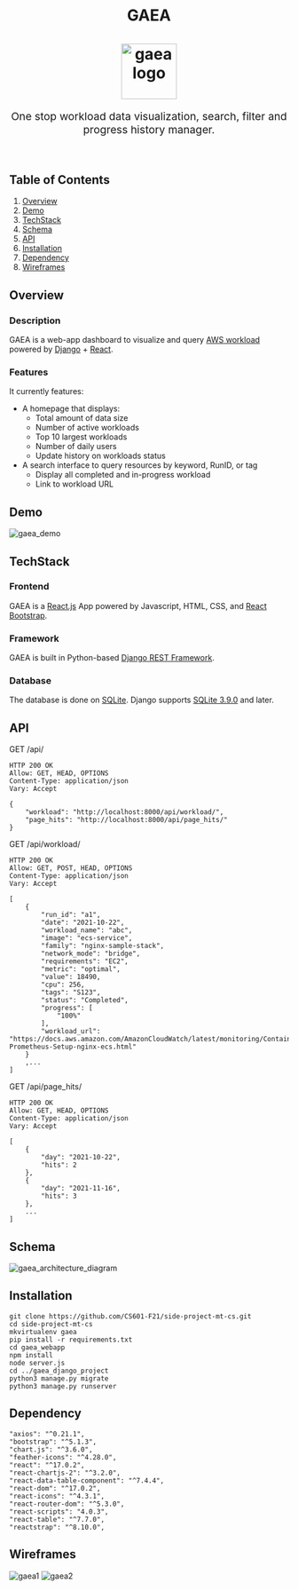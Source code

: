 <h1 align="center">
  GAEA
  <br>
  <br>
  <img src="https://user-images.githubusercontent.com/60201466/144827445-a2e0117c-ce0d-4764-af90-e09b689e181b.png" alt="gaea logo" title="gaea logo" width="100">
  <br>
</h1>
<p align="center" style="font-size: 1.2rem;">One stop workload data visualization, search, filter and progress history manager.</p>
<br>

## Table of Contents
1. [Overview](#Overview)
2. [Demo](#Demo)
3. [TechStack](#TechStack)
4. [Schema](#Schema)
5. [API](#API)
6. [Installation](#Installation)
7. [Dependency](#Dependency)
8. [Wireframes](#Wireframes)

## Overview
### Description
GAEA is a web-app dashboard to visualize and query [AWS workload](https://docs.aws.amazon.com/wellarchitected/latest/userguide/workloads.html) powered by [Django](https://www.djangoproject.com/) + [React](https://reactjs.org/).

### Features

It currently features:

- A homepage that displays:
    - Total amount of data size
    - Number of active workloads
    - Top 10 largest workloads
    - Number of daily users
    - Update history on workloads status
- A search interface to query resources by keyword, RunID, or tag
    - Display all completed and in-progress workload
    - Link to workload URL

## Demo
![gaea_demo](https://user-images.githubusercontent.com/60201466/144822821-18c3c8a9-991c-442e-bfa4-086c0b8dac32.gif)

## TechStack
### Frontend
GAEA is a [React.js](https://reactjs.org/) App powered by Javascript, HTML, CSS, and [React Bootstrap](https://react-bootstrap.github.io/).

### Framework
GAEA is built in Python-based [Django REST Framework](https://www.django-rest-framework.org/).

### Database
The database is done on [SQLite](https://docs.python.org/3/library/sqlite3.html#module-sqlite3). Django supports [SQLite 3.9.0](https://docs.djangoproject.com/en/3.2/ref/databases/#sqlite-notes) and later.

## API

GET /api/
```
HTTP 200 OK
Allow: GET, HEAD, OPTIONS
Content-Type: application/json
Vary: Accept

{
    "workload": "http://localhost:8000/api/workload/",
    "page_hits": "http://localhost:8000/api/page_hits/"
}
```

GET /api/workload/
```
HTTP 200 OK
Allow: GET, POST, HEAD, OPTIONS
Content-Type: application/json
Vary: Accept

[
    {
        "run_id": "a1",
        "date": "2021-10-22",
        "workload_name": "abc",
        "image": "ecs-service",
        "family": "nginx-sample-stack",
        "network_mode": "bridge",
        "requirements": "EC2",
        "metric": "optimal",
        "value": 18490,
        "cpu": 256,
        "tags": "S123",
        "status": "Completed",
        "progress": [
            "100%"
        ],
        "workload_url": "https://docs.aws.amazon.com/AmazonCloudWatch/latest/monitoring/ContainerInsights-Prometheus-Setup-nginx-ecs.html"
    }
    ,...
]
```

GET /api/page_hits/
```
HTTP 200 OK
Allow: GET, HEAD, OPTIONS
Content-Type: application/json
Vary: Accept

[
    {
        "day": "2021-10-22",
        "hits": 2
    },
    {
        "day": "2021-11-16",
        "hits": 3
    },
    ...
]
```
## Schema 

![gaea_architecture_diagram](https://user-images.githubusercontent.com/60201466/144817870-aa948fd1-bffc-43aa-b770-5320720a64bd.jpg)


## Installation

```
git clone https://github.com/CS601-F21/side-project-mt-cs.git
cd side-project-mt-cs
mkvirtualenv gaea
pip install -r requirements.txt
cd gaea_webapp
npm install
node server.js
cd ../gaea_django_project
python3 manage.py migrate
python3 manage.py runserver
```

## Dependency
```
"axios": "^0.21.1",
"bootstrap": "^5.1.3",
"chart.js": "^3.6.0",
"feather-icons": "^4.28.0",
"react": "^17.0.2",
"react-chartjs-2": "^3.2.0",
"react-data-table-component": "^7.4.4",
"react-dom": "^17.0.2",
"react-icons": "^4.3.1",
"react-router-dom": "^5.3.0",
"react-scripts": "4.0.3",
"react-table": "^7.7.0",
"reactstrap": "^8.10.0",
```

## Wireframes
![gaea1](https://user-images.githubusercontent.com/60201466/138014716-9162be01-db68-4349-b246-8f4160425d88.jpg)
![gaea2](https://user-images.githubusercontent.com/60201466/138014722-b793f975-f480-40b4-98ba-bfdd7b563e43.jpg)
